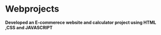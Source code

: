 # Webprojects
**Developed an E-commerece website and calculator project using HTML ,CSS and JAVASCRIPT**
